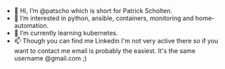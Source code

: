 - 👋 Hi, I’m @patscho which is short for Patrick Scholten.
- 👀 I’m interested in python, ansible, containers, monitoring and home-automation. 
- 🌱 I’m currently learning kubernetes.
- 📫 Though you can find me Linkedin I'm not very active there so if you want to contact me email is probably the easiest. It's the same username @gmail.com ;)

<!---
patscho/patscho is a ✨ special ✨ repository because its `README.md` (this file) appears on your GitHub profile.
You can click the Preview link to take a look at your changes.
--->
